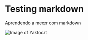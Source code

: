 # Testing markdown

Aprendendo a mexer com markdown

![Image of Yaktocat](https://octodex.github.com/images/yaktocat.png)
